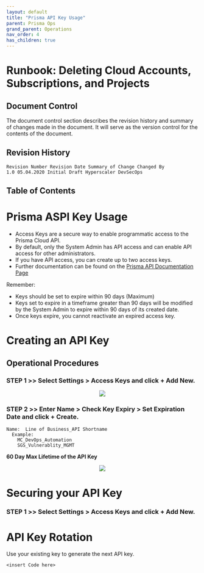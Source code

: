 ```yaml
---
layout: default
title: "Prisma API Key Usage"
parent: Prisma Ops
grand_parent: Operations
nav_order: 4
has_children: true
---
```


# Runbook: Deleting Cloud Accounts, Subscriptions, and Projects

## Document Control

The document control section describes the revision history and summary of changes made in the document. It will serve as the version control
for the contents of the document.

## Revision History

```
Revision Number Revision Date Summary of Change Changed By
1.0 05.04.2020 Initial Draft Hyperscaler DevSecOps
```

## Table of Contents

# Prisma ASPI Key Usage

- Access Keys are a secure way to enable programmatic access to the Prisma Cloud API.
- By default, only the System Admin has API access and can enable API access for other administrators.
- If you have API access, you can create up to two access keys.
- Further documentation can be found on the [Prisma API Documentation Page](https://api.docs.prismacloud.io/)

Remember:

- Keys should be set to expire within 90 days (Maximum)
- Keys set to expire in a timeframe greater than 90 days will be modified by the System Admin to expire within 90 days of its created date.
- Once keys expire, you cannot reactivate an expired access key.

# Creating an API Key

## Operational Procedures

### STEP 1 >> Select Settings > Access Keys and click + Add New.

<p align="center">
  <img width="" height="" align="center" src="/assets/docs-images/prisma_api_key_usage/prisma_api_key_usage_step_1.png">
</p>

### STEP 2 >> Enter Name > Check Key Expiry > Set Expiration Date and click + Create.

    Name:  Line of Business_API Shortname
      Example:
        MC_DevOps_Automation
        SGS_Vulnerablity_MGMT

**60 Day Max Lifetime of the API Key**

<p align="center">
  <img width="" height="" align="center" src="/assets/docs-images/prisma_api_key_usage/prisma_api_key_usage_step_2.png">
</p>

# Securing your API Key

### STEP 1 >> Select Settings > Access Keys and click + Add New.

# API Key Rotation

Use your existing key to generate the next API key.

    <insert Code here>
